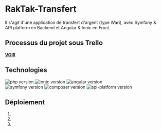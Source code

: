 # RakTak-Transfert
Il s'agit d'une application de transfert d'argent (type Wari), avec Symfony & API platform en Backend et Angular & Ionic en Front.


## Processus du projet sous Trello
[**VOIR**](https://trello.com/b/CAxsYujY/raktak-transfert)


## Technologies
![php version](https://img.shields.io/badge/PHP-7.1.3-blue)
![ionic version](https://img.shields.io/badge/Ionic-5.0.*-green)
![angular version](https://img.shields.io/badge/Angular-9.0.2-red) <br>
![symfony version](https://img.shields.io/badge/Symfony-4.3.*-brightgreen)
![composer version](https://img.shields.io/badge/Composer-1.9.3-orange)
![api-platform version](https://img.shields.io/badge/API--Platform-2.5.4-lightgray)


## Déploiement
1. 
2. 
3. 